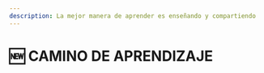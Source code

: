 ```yaml
---
description: La mejor manera de aprender es enseñando y compartiendo
---
```


# 🆕 CAMINO DE APRENDIZAJE

